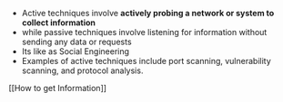 
- Active techniques involve **actively probing a network or system to collect information** 
- while passive techniques involve listening for information without sending any data or requests
- Its like as Social Engineering
- Examples of active techniques include port scanning, vulnerability scanning, and protocol analysis.

[[How to get Information]]

